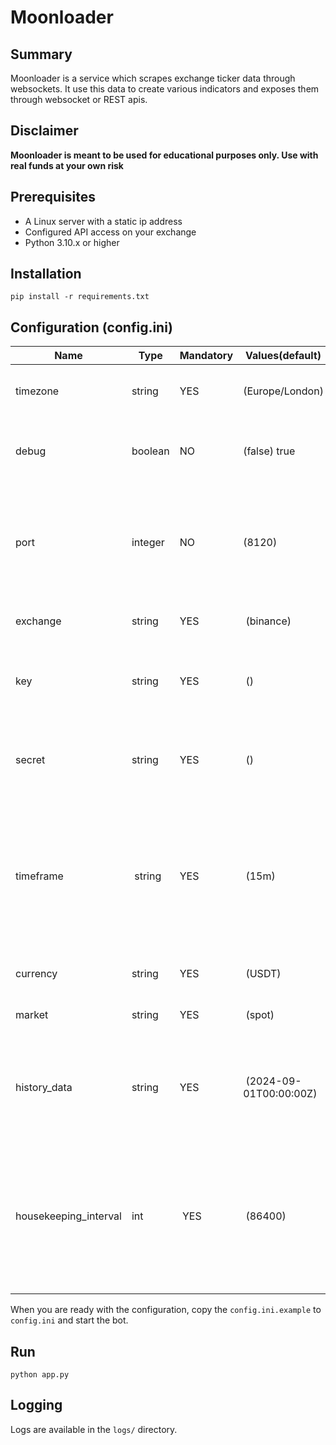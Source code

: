 # Moonloader
## Summary
Moonloader is a service which scrapes exchange ticker data through websockets. It use this data to create various indicators and exposes them through websocket or REST apis.

## Disclaimer
**Moonloader is meant to be used for educational purposes only. Use with real funds at your own risk**

## Prerequisites
- A Linux server with a static ip address
- Configured API access on your exchange
- Python 3.10.x or higher

## Installation
```pip install -r requirements.txt```

## Configuration (config.ini)
Name | Type | Mandatory | Values(default) | Description
------------ | ------------ | ------------ | ------------ | ------------
timezone | string | YES | (Europe/London) | Timezone used by the logging framework
debug | boolean | NO | (false) true  | Logging debugging information into various logs
port | integer | NO | (8120) | Port to use for the internal webserver (Must be port 80 for http and Tradingview use)
exchange | string | YES | (binance) | Used exchange for trading
key | string | YES | () | API Key taken from the exchange you are using
secret | string | YES | () | API Secret taken from the exchange you are using
timeframe | string | YES | (15m) | Timerange to get ticker data from websockets - 15m means it gets 15m candles back from the exchange websocket.
currency | string | YES | (USDT) | Trading currency to use
market | string | YES | (spot) | Only spot is possible at this time
history_data | string | YES | (2024-09-01T00:00:00Z) | Timestamp until which date the historical data should be scraped for indicators
housekeeping_interval  | int | YES | (86400) | Interval when the database data gets pruned in minutes. Default is 86400 which means every 60 days

When you are ready with the configuration, copy the ``config.ini.example`` to ``config.ini`` and start the bot.

## Run
```python app.py```

## Logging
Logs are available in the ```logs/``` directory.